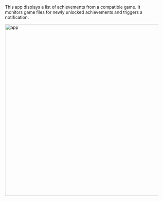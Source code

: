 This app displays a list of achievements from a compatible game.
It monitors game files for newly unlocked achievements and triggers a notification.

<img width="566" alt="app" src="https://github.com/schmurger/AchievementNotifier/assets/106853614/dce98ae2-dfe1-42fd-8dd6-29ac3c329cb3">
